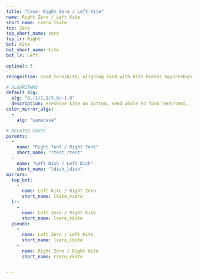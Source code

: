 ```yaml
---
title: "Case: Right Zero / Left Kite"
name: Right Zero / Left Kite
short_name: rzero_lkite
top: Zero
top_short_name: zero
top_lr: Right
bot: Kite
bot_short_name: kite
bot_lr: Left

optimal: 3

recognition: Good zero/kite; aligning bird with kite breaks squareshape.

# ALGORITHMS
default_alg:
  alg: "0,-1/1,1/3,0/-1,0"
  description: Preserve kite on bottom, send whale to form tent/tent.
color_mirror_algs:
  -
    alg: "samecase"

# RELATED CASES
parents:
  -
    name: "Right Tent / Right Tent"
    short_name: "rtent_rtent"
  -
    name: "Left Dish / Left Dish"
    short_name: "ldish_ldish"
mirrors:
  top_bot:
    -
      name: Left Kite / Right Zero
      short_name: lkite_rzero
  lr:
    -
      name: Left Zero / Right Kite
      short_name: lzero_rkite
  pseudo:
    -
      name: Left Zero / Left Kite
      short_name: lzero_lkite
    -
      name: Right Zero / Right Kite
      short_name: rzero_rkite


---
```


